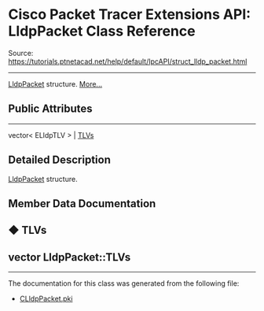 # Cisco Packet Tracer Extensions API: LldpPacket Class Reference

Source: https://tutorials.ptnetacad.net/help/default/IpcAPI/struct_lldp_packet.html

---

[LldpPacket](struct_lldp_packet.html "LldpPacket structure.") structure. [More...](struct_lldp_packet.html#details)

##  Public Attributes  
  
---  
vector< ELldpTLV > | [TLVs](struct_lldp_packet.html#aea3209fe5c5798da454a2ac4bbd42d62)  
  
## Detailed Description

[LldpPacket](struct_lldp_packet.html "LldpPacket structure.") structure. 

## Member Data Documentation

## ◆ TLVs

vector<ELldpTLV> LldpPacket::TLVs  
---  
  
* * *

The documentation for this class was generated from the following file:

  * [CLldpPacket.pki](_c_lldp_packet_8pki.html)



